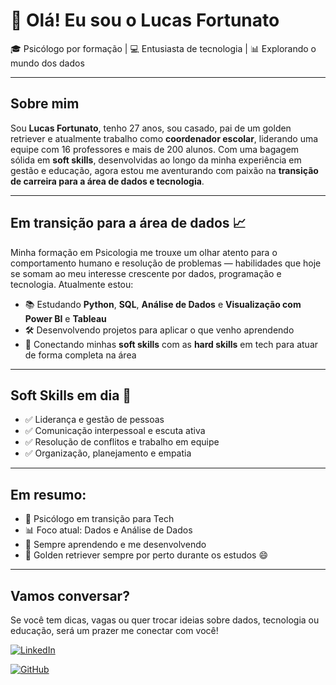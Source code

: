 # 👋 Olá! Eu sou o Lucas Fortunato

🎓 Psicólogo por formação | 💻 Entusiasta de tecnologia | 📊 Explorando o mundo dos dados

---

## Sobre mim

Sou **Lucas Fortunato**, tenho 27 anos, sou casado, pai de um golden retriever e atualmente trabalho como **coordenador escolar**, liderando uma equipe com 16 professores e mais de 200 alunos. Com uma bagagem sólida em **soft skills**, desenvolvidas ao longo da minha experiência em gestão e educação, agora estou me aventurando com paixão na **transição de carreira para a área de dados e tecnologia**.

---

## Em transição para a área de dados 📈

Minha formação em Psicologia me trouxe um olhar atento para o comportamento humano e resolução de problemas — habilidades que hoje se somam ao meu interesse crescente por dados, programação e tecnologia. Atualmente estou:

- 📚 Estudando **Python**, **SQL**, **Análise de Dados** e **Visualização com Power BI** e **Tableau**
- 🛠️ Desenvolvendo projetos para aplicar o que venho aprendendo
- 🤝 Conectando minhas **soft skills** com as **hard skills** em tech para atuar de forma completa na área

---

## Soft Skills em dia 🚀

- ✅ Liderança e gestão de pessoas
- ✅ Comunicação interpessoal e escuta ativa
- ✅ Resolução de conflitos e trabalho em equipe
- ✅ Organização, planejamento e empatia

---

## Em resumo:

- 📌 Psicólogo em transição para Tech
- 📊 Foco atual: Dados e Análise de Dados
- 🌱 Sempre aprendendo e me desenvolvendo
- 🐶 Golden retriever sempre por perto durante os estudos 😄

---

## Vamos conversar?

Se você tem dicas, vagas ou quer trocar ideias sobre dados, tecnologia ou educação, será um prazer me conectar com você!

[![LinkedIn](https://img.shields.io/badge/LinkedIn-0077B5?style=for-the-badge&logo=linkedin&logoColor=white)](https://www.linkedin.com/in/lucas-fortunato-a4a5b61b1/)

[![GitHub](https://img.shields.io/badge/GitHub-100000?style=for-the-badge&logo=github&logoColor=white)](https://github.com/Lucassfcm)
